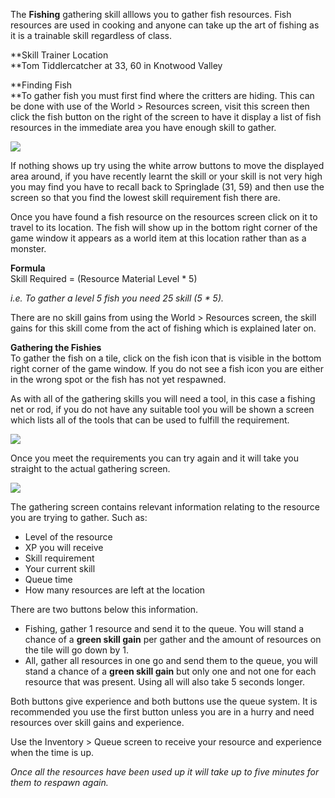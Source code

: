 ---
---
The **Fishing** gathering skill alllows you to gather fish resources. Fish resources are used in cooking and anyone can take up the art of fishing as it is a trainable skill regardless of class.

**Skill Trainer Location  
**Tom Tiddlercatcher at 33, 60 in Knotwood Valley

**Finding Fish  
**To gather fish you must first find where the critters are hiding. This can be done with use of the World > Resources screen, visit this screen then click the fish button on the right of the screen to have it display a list of fish resources in the immediate area you have enough skill to gather.

[![](https://lohcdn.com/images/t_fishing.jpg)](https://lohcdn.com/images/fishing.jpg)

If nothing shows up try using the white arrow buttons to move the displayed area around, if you have recently learnt the skill or your skill is not very high you may find you have to recall back to Springlade (31, 59) and then use the screen so that you find the lowest skill requirement fish there are.

Once you have found a fish resource on the resources screen click on it to travel to its location. The fish will show up in the bottom right corner of the game window it appears as a world item at this location rather than as a monster.

**Formula**  
Skill Required = (Resource Material Level \* 5)

_i.e. To gather a level 5 fish you need 25 skill (5 \* 5)._

There are no skill gains from using the World > Resources screen, the skill gains for this skill come from the act of fishing which is explained later on.

**Gathering the Fishies**  
To gather the fish on a tile, click on the fish icon that is visible in the bottom right corner of the game window. If you do not see a fish icon you are either in the wrong spot or the fish has not yet respawned.

As with all of the gathering skills you will need a tool, in this case a fishing net or rod, if you do not have any suitable tool you will be shown a screen which lists all of the tools that can be used to fulfill the requirement.

[![](https://lohcdn.com/images/t_fishingt.jpg)](https://lohcdn.com/images/fishingt.jpg)

Once you meet the requirements you can try again and it will take you straight to the actual gathering screen.

[![](https://lohcdn.com/images/t_fishings.jpg)](https://lohcdn.com/images/fishingt.jpg)

The gathering screen contains relevant information relating to the resource you are trying to gather. Such as:

*   Level of the resource
*   XP you will receive
*   Skill requirement
*   Your current skill
*   Queue time
*   How many resources are left at the location

There are two buttons below this information.

*   Fishing, gather 1 resource and send it to the queue. You will stand a chance of a **green skill gain** per gather and the amount of resources on the tile will go down by 1.
*   All, gather all resources in one go and send them to the queue, you will stand a chance of a **green skill gain** but only one and not one for each resource that was present. Using all will also take 5 seconds longer.

Both buttons give experience and both buttons use the queue system. It is recommended you use the first button unless you are in a hurry and need resources over skill gains and experience.

Use the Inventory > Queue screen to receive your resource and experience when the time is up.

_Once all the resources have been used up it will take up to five minutes for them to respawn again._